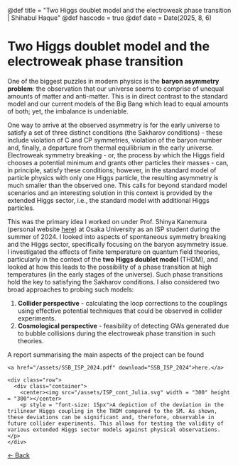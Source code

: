 @def title = "Two Higgs doublet model and the electroweak phase transition | Shihabul Haque"
@def hascode = true
@def date = Date(2025, 8, 6)

# Two Higgs doublet model and the electroweak phase transition
One of the biggest puzzles in modern physics is the **baryon asymmetry problem**: the observation that our universe seems to comprise of unequal amounts of matter and anti-matter.
This is in direct contrast to the standard model and our current models of the Big Bang which lead to equal amounts of both; yet, the imbalance is undeniable.

One way to arrive at the observed asymmetry is for the early universe to satisfy a set of three distinct conditions (the Sakharov conditions) - these include violation of C and CP
symmetries, violation of the baryon number and, finally, a departure from thermal equilibrium in the early universe. Electroweak symmetry breaking - or, the process by which the
Higgs field chooses a potential minimum and grants other particles their masses - can, in principle, satisfy these conditions; however, in the standard model of particle physics with
only one Higgs particle, the resulting asymmetry is much smaller than the observed one. This calls for beyond standard model scenarios and an interesting solution in this context
is provided by the extended Higgs sector, i.e., the standard model with additional Higgs particles.

This was the primary idea I worked on under Prof. Shinya Kanemura (personal website [here](http://www-het.phys.sci.osaka-u.ac.jp/~kanemu/index_eng.html)) at Osaka University as an ISP student during the 
summer of 2024. I looked into aspects of spontaneous symmetry breaking and the Higgs sector, specifically focusing on the baryon asymmetry issue. I investigated the 
effects of finite temperature on quantum field theories, particularly in the context of the **two Higgs doublet model** (THDM), and looked at how this leads to the possibility 
of a phase transition at high temperatures (in the early stages of the universe). Such phase transitions hold the key to satisfying the Sakharov conditions. I also considered 
two broad approaches to probing such models:

1. **Collider perspective** - calculating the loop corrections to the couplings using effective potential techniques that could be observed in collider experiments.
2. **Cosmological perspective** - feasibility of detecting GWs generated due to bubble collisions during the electroweak phase transition in such theories. 

A report summarising the main aspects of the project can be found 
~~~
<a href="/assets/SSB_ISP_2024.pdf" download="SSB_ISP_2024">here.</a>
~~~
~~~
<div class="row">
  <div class="container">
    <center><img src="/assets/ISP_cont_Julia.svg" width = "300" height = "300"></center>
    <p style = "font-size: 15px">A depiction of the deviation in the trilinear Higgs coupling in the THDM compared to the SM. As shown, these deviations can be significant and, therefore, observable in future collider experiments. This allows for testing the validity of various extended Higgs sector models against physical observations.
</p>
</div>
~~~

[← Back](/menu1/)
